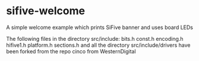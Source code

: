 # sifive-welcome
A simple welcome example which prints SiFive banner and uses board LEDs

The following files in the directory src/include:
        bits.h
        const.h
        encoding.h
        hifive1.h
        platform.h
        sections.h
and all the directory src/include/drivers have been forked from the repo cinco from WesternDigital
